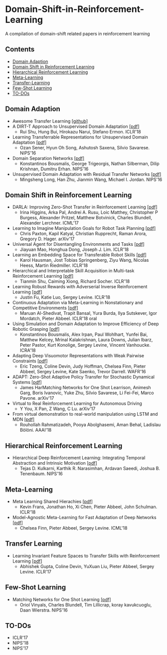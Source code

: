 # Domain-Shift-in-Reinforcement-Learning 
A compilation of domain-shift related papers in reinforcement learning

## Contents
- [Domain Adaption](#domain-adaption)
- [Domain Shift in Reinforcement Learning](#domain-shift-in-reinforcement-learning)
- [Hierarchical Reinforcement Learning](#hierarchical-reinforcement-learning)
- [Meta-Learning](#meta-learning)
- [Transfer-Learning](#transfer-learning)
- [Few-Shot Learning](#few-shot-learning)
- [TO-DOs](#to-dos)

## Domain Adaption
- Awesome Transfer Learning [[github]](https://github.com/artix41/awesome-transfer-learning)
- A DIRT-T Approach to Unsupervised Domain Adaptation [[pdf]](https://openreview.net/forum?id=H1q-TM-AW&noteId=H1q-TM-AW)
  - Rui Shu, Hung Bui, Hirokazu Narui, Stefano Ermon. ICLR'18
- Learning Transferrable Representations for Unsupervised Domain Adaptation [[pdf]](https://papers.nips.cc/paper/6360-learning-transferrable-representations-for-unsupervised-domain-adaptation)
  - Ozan Sener, Hyun Oh Song, Ashutosh Saxena, Silvio Savarese. NIPS'16
- Domain Separation Networks [[pdf]](https://arxiv.org/abs/1608.06019)
  - Konstantinos Bousmalis, George Trigeorgis, Nathan Silberman, Dilip Krishnan, Dumitru Erhan. NIPS'16
- Unsupervised Domain Adaptation with Residual Transfer Networks [[pdf]](https://arxiv.org/abs/1602.04433)
  - Mingsheng Long, Han Zhu, Jianmin Wang, Michael I. Jordan. NIPS'16

## Domain Shift in Reinforcement Learning
- DARLA: Improving Zero-Shot Transfer in Reinforcement Learning [[pdf]](https://arxiv.org/abs/1707.08475)
  - Irina Higgins, Arka Pal, Andrei A. Rusu, Loic Matthey, Christopher P Burgess, Alexander Pritzel, Matthew Botvinick, Charles Blundell, Alexander Lerchner. ICML'17
- Learning to Imagine Manipulation Goals for Robot Task Planning [[pdf]](https://arxiv.org/abs/1711.02783)
  - Chris Paxton, Kapil Katyal, Christian Rupprecht, Raman Arora, Gregory D. Hager. arXiv'17
- Universal Agent for Disentangling Environments and Tasks [[pdf]](https://openreview.net/forum?id=B1mvVm-C-)
  - Jiayuan Mao, Honghua Dong, Joseph J. Lim. ICLR'18
- Learning an Embedding Space for Transferable Robot Skills [[pdf]](https://openreview.net/forum?id=rk07ZXZRb)
  - Karol Hausman, Jost Tobias Springenberg, Ziyu Wang, Nicolas Heess, Martin Riedmiller. ICLR'18
- Hierarchical and Interpretable Skill Acquisition in Multi-task Reinforcement Learning [[pdf]](https://openreview.net/forum?id=SJJQVZW0b)
  - Tianmin Shu, Caiming Xiong, Richard Socher. ICLR'18
- Learning Robust Rewards with Adverserial Inverse Reinforcement Learning [[pdf]](https://openreview.net/forum?id=rkHywl-A-)
  - Justin Fu, Katie Luo, Sergey Levine. ICLR'18
- Continuous Adaptation via Meta-Learning in Nonstationary and Competitive Environments [[pdf]](https://openreview.net/forum?id=Sk2u1g-0-)
  - Maruan Al-Shedivat, Trapit Bansal, Yura Burda, Ilya Sutskever, Igor Mordatch, Pieter Abbeel. ICLR'18 oral
- Using Simulation and Domain Adaptation to Improve Efficiency of Deep Robotic Grasping [[pdf]](https://arxiv.org/abs/1709.07857)
  - Konstantinos Bousmalis, Alex Irpan, Paul Wohlhart, Yunfei Bai, Matthew Kelcey, Mrinal Kalakrishnan, Laura Downs, Julian Ibarz, Peter Pastor, Kurt Konolige, Sergey Levine, Vincent Vanhoucke. ICRA'18
- Adapting Deep Visuomotor Representations with Weak Pairwise Constraints [[pdf]](https://arxiv.org/abs/1511.07111)
  - Eric Tzeng, Coline Devin, Judy Hoffman, Chelsea Finn, Pieter Abbeel, Sergey Levine, Kate Saenko, Trevor Darrell. WAFR'16
- ADAPT: Zero-Shot Adaptive Policy Transfer for Stochastic Dynamical Systems [[pdf]](https://arxiv.org/abs/1707.04674)
  - James HarMatching Networks for One Shot Learrison, Animesh Garg, Boris Ivanovic, Yuke Zhu, Silvio Savarese, Li Fei-Fei, Marco Pavone. arXiv'17
- Virtual to Real Reinforcement Learning for Autonomous Driving
  - Y You, X Pan, Z Wang, C Lu. arXiv'17
- From virtual demonstration to real-world manipulation using LSTM and MDN [[pdf]](https://arxiv.org/abs/1603.03833)
  - Rouhollah Rahmatizadeh, Pooya Abolghasemi, Aman Behal, Ladislau Bölöni. AAAI'18
  
## Hierarchical Reinforcement Learning
- Hierarchical Deep Reinforcement Learning: Integrating Temporal Abstraction and Intrinsic Motivation [[pdf]](https://arxiv.org/abs/1604.06057)
  - Tejas D. Kulkarni, Karthik R. Narasimhan, Ardavan Saeedi, Joshua B. Tenenbaum. NIPS'16
  
## Meta-Learning
- Meta Learning Shared Hierachies [[pdf]](https://openreview.net/forum?id=SyX0IeWAW)
  - Kevin Frans, Jonathan Ho, Xi Chen, Pieter Abbeel, John Schulman. ICLR'18
- Model-Agnostic Meta-Learning for Fast Adaptation of Deep Networks [[pdf]](http://arxiv.org/abs/1703.03400)
  - Chelsea Finn, Pieter Abbeel, Sergey Levine. ICML'18
  
## Transfer Learning
- Learning Invariant Feature Spaces to Transfer Skills with Reinforcement Learning [[pdf]](https://arxiv.org/abs/1703.02949)
  - Abhishek Gupta, Coline Devin, YuXuan Liu, Pieter Abbeel, Sergey Levine. ICLR'17
  
## Few-Shot Learning
- Matching Networks for One Shot Learning [[pdf]](https://arxiv.org/abs/1606.04080)
  - Oriol Vinyals, Charles Blundell, Tim Lillicrap, koray kavukcuoglu, Daan Wierstra. NIPS'16
  
## TO-DOs
- ICLR'17
- NIPS'18
- NIPS'17
